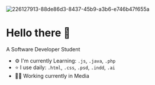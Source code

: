 ![226127913-88de86d3-8437-45b9-a3b6-e746b47f655a](https://github.com/user-attachments/assets/14af2082-b022-42ac-83f8-ad72360be511)

# Hello there 👋 

A Software Developer Student

- ⚙️ I'm currently Learning: ``.js``, ``.java``, ``.php``
- ⭐️ I use daily: ``.html``, ``.css``, ``.psd``, ``.indd``, ``.ai``
- 🧑‍💻 Working currently in Media

<!-- ![241763891-7bb1e704-6026-48f9-8435-2f4d40101348](https://github.com/user-attachments/assets/e20e9b9e-c284-4778-804c-00158c31806b) -->
